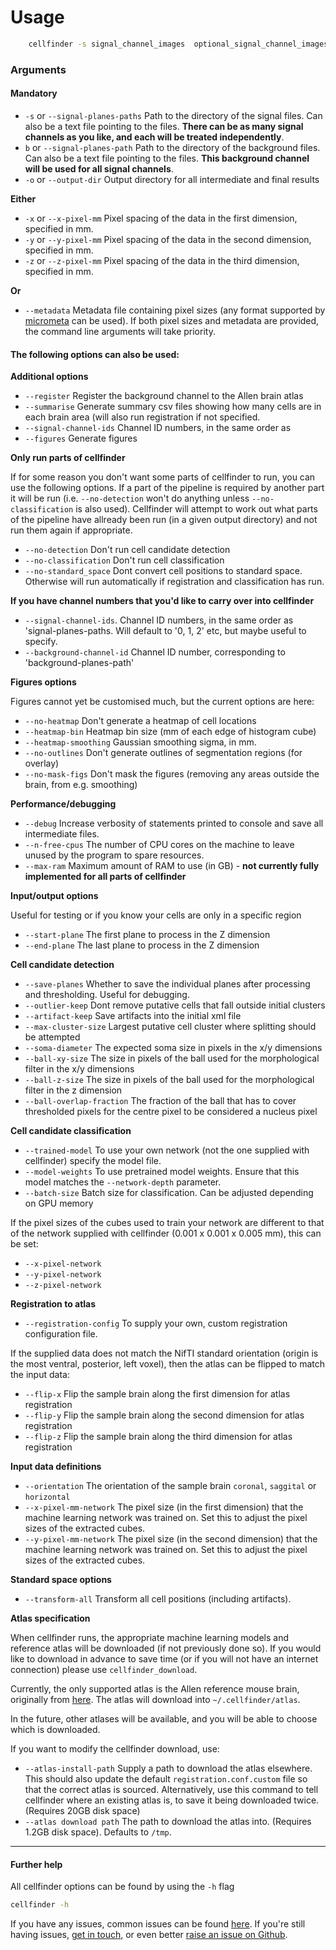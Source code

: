 # Usage

``` bash
    cellfinder -s signal_channel_images  optional_signal_channel_images -b background_channel_images -o /path/to/output_directory -x 0.001 -y 0.001 -z 0.005
```

### Arguments
#### Mandatory
* `-s` or `--signal-planes-paths` Path to the directory of the signal files. 
Can also be a text file pointing to the files. **There can be as many signal 
channels as you like, and each will be treated independently**. 
* `b` or `--signal-planes-path` Path to the directory of the background files. 
Can also be a text file pointing to the files.  **This background channel will
 be used for all signal channels**.
 * `-o` or `--output-dir` Output directory for all intermediate and final 
results

**Either**
* `-x` or `--x-pixel-mm` Pixel spacing of the data in the first dimension, 
specified in mm.
* `-y` or `--y-pixel-mm` Pixel spacing of the data in the second dimension, 
specified in mm.
* `-z` or `--z-pixel-mm` Pixel spacing of the data in the third dimension, 
specified in mm.

**Or**
* `--metadata` Metadata file containing pixel sizes (any format supported 
by [micrometa](https://github.com/adamltyson/micrometa) can be used).
  If both pixel sizes and metadata are provided, the command line arguments 
  will take priority.


#### The following options can also be used:

**Additional options**
* `--register` Register the background channel to the Allen brain atlas
* `--summarise` Generate summary csv files showing how many cells are in 
each brain area (will also run registration if not specified.
* `--signal-channel-ids` Channel ID numbers, in the same order as 
* `--figures` Generate figures


**Only run parts of cellfinder**

If for some reason you don't want some parts of cellfinder to run, you can use 
the following options. If a part of the pipeline is required by another 
part it will be run (i.e. `--no-detection` won't do anything unless 
`--no-classification` is also used). Cellfinder will attempt to work out 
what parts of the pipeline have allready been run (in a given output 
directory) and not run them again if appropriate.


* `--no-detection` Don't run cell candidate detection
* `--no-classification` Don't run cell classification
* `--no-standard_space` Dont convert cell positions to standard space. 
Otherwise will run automatically if registration and classification has run.

**If you have channel numbers that you'd like to carry over into cellfinder**
* `--signal-channel-ids`. Channel ID numbers, in the same order as 'signal-planes-paths.
Will default to '0, 1, 2' etc, but maybe useful to specify.
* `--background-channel-id` Channel ID number, corresponding to 
'background-planes-path'


**Figures options**

Figures cannot yet be customised much, but the current options are here:

* `--no-heatmap` Don't generate a heatmap of cell locations
* `--heatmap-bin` Heatmap bin size (mm of each edge of histogram cube)
* `--heatmap-smoothing` Gaussian smoothing sigma, in mm.
* `--no-outlines` Don't generate outlines of segmentation regions (for overlay)
* `--no-mask-figs` Don't mask the figures (removing any areas outside the 
brain, from e.g. smoothing)


**Performance/debugging**
* `--debug` Increase verbosity of statements printed to console and save all 
intermediate files.
* `--n-free-cpus` The number of CPU cores on the machine to leave 
unused by the program to spare resources.
* `--max-ram` Maximum amount of RAM to use (in GB) - **not currently fully 
implemented for all parts of cellfinder**

**Input/output options**

Useful for testing or if you know your cells are only in a specific region
* `--start-plane` The first plane to process in the Z dimension
* `--end-plane` The last plane to process in the Z dimension

**Cell candidate detection**

* `--save-planes` Whether to save the individual planes after 
processing and thresholding. Useful for debugging.
* `--outlier-keep` Dont remove putative cells that fall outside initial
clusters
* `--artifact-keep` Save artifacts into the initial xml file
* `--max-cluster-size` Largest putative cell cluster where 
splitting should be attempted
* `--soma-diameter` The expected soma size in pixels in the x/y dimensions
* `--ball-xy-size` The size in pixels of the ball used 
for the morphological filter in the x/y dimensions
* `--ball-z-size` The size in pixels of the ball used 
for the morphological filter in the z dimension
* `--ball-overlap-fraction` The fraction of the ball that has to cover 
thresholded pixels for the centre pixel to be considered a nucleus pixel


**Cell candidate classification**

* `--trained-model` To use your own network (not the one 
supplied with cellfinder) specify the model file.
* `--model-weights` To use pretrained model weights. Ensure that this model 
matches the `--network-depth` parameter.
* `--batch-size` Batch size for classification. Can be adjusted depending on 
GPU memory

If the pixel sizes of the cubes used to train your network are different to 
that of the network supplied with cellfinder (0.001 x 0.001 x 0.005 mm), this 
can be set:
* `--x-pixel-network`
* `--y-pixel-network`
* `--z-pixel-network`


**Registration to atlas**
 * `--registration-config` To supply your own, custom registration
  configuration file.
  
 If the supplied data does not match the NifTI standard 
 orientation (origin is the most ventral, posterior, left voxel), 
 then the atlas can be flipped to match the input data:
 * `--flip-x` Flip the sample brain along the first dimension for 
 atlas registration
 * `--flip-y` Flip the sample brain along the second dimension for 
 atlas registration
 * `--flip-z` Flip the sample brain along the third dimension for 
 atlas registration
 
**Input data definitions**
 * `--orientation` The orientation of the sample brain `coronal`, `saggital`
 or `horizontal`
* `--x-pixel-mm-network` The pixel size (in the first dimension) that the 
machine learning network was trained on.  Set this to adjust the 
pixel sizes of the extracted cubes.
* `--y-pixel-mm-network` The pixel size (in the second dimension) that the 
machine learning network was trained on.  Set this to adjust the 
pixel sizes of the extracted cubes.

**Standard space options**
* `--transform-all` Transform all cell positions (including artifacts).

**Atlas specification**

When cellfinder runs, the appropriate machine learning models and 
reference atlas will be downloaded (if not previously done so). If you would 
like to download in advance to save time (or if you will not have an internet
connection) please use `cellfinder_download`.

Currently, the only supported atlas is the Allen reference mouse 
brain, originally from [here](http://help.brain-map.org/display/mouseconnectivity/API#API-DownloadAtlas).
The atlas will download into `~/.cellfinder/atlas`. 

In the future, other atlases will be available, and you will be able to choose
which is downloaded.

If you want to modify the cellfinder download, use:
* `--atlas-install-path` Supply a path to download the atlas elsewhere. This 
should also update the default `registration.conf.custom` file so that the correct 
atlas is sourced. Alternatively, use this command to tell cellfinder where an 
existing atlas is, to save it being downloaded twice. (Requires 20GB 
disk space)
* `--atlas download path` The path to download the atlas into. 
(Requires 1.2GB disk space). Defaults to `/tmp`.

------------------------------------------------------------------

#### Further help
All cellfinder options can be found by using the `-h` flag

```bash
cellfinder -h
```

If you have any issues, common issues can be found 
[here](troubleshooting.md). If you're still having issues, 
[get in touch](mailto:adam.tyson@ucl.ac.uk?subject=Cellfinder%20troubleshooting),
or even better [raise an issue on Github](https://github.com/adamltyson/cellfinder/issues/new).